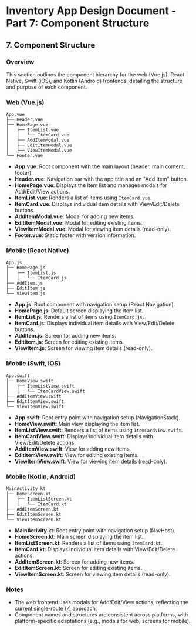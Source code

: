 # Inventory App Design Document - Part 7: Component Structure

## 7. Component Structure

### Overview
This section outlines the component hierarchy for the web (Vue.js), React Native, Swift (iOS), and Kotlin (Android) frontends, detailing the structure and purpose of each component.

### Web (Vue.js)
```plaintext
App.vue
├── Header.vue
├── HomePage.vue
│   ├── ItemList.vue
│   │   └── ItemCard.vue
│   ├── AddItemModal.vue
│   ├── EditItemModal.vue
│   ├── ViewItemModal.vue
└── Footer.vue
```

- **App.vue**: Root component with the main layout (header, main content, footer).
- **Header.vue**: Navigation bar with the app title and an "Add Item" button.
- **HomePage.vue**: Displays the item list and manages modals for Add/Edit/View actions.
- **ItemList.vue**: Renders a list of items using `ItemCard.vue`.
- **ItemCard.vue**: Displays individual item details with View/Edit/Delete buttons.
- **AddItemModal.vue**: Modal for adding new items.
- **EditItemModal.vue**: Modal for editing existing items.
- **ViewItemModal.vue**: Modal for viewing item details (read-only).
- **Footer.vue**: Static footer with version information.

### Mobile (React Native)
```plaintext
App.js
├── HomePage.js
│   ├── ItemList.js
│   │   └── ItemCard.js
├── AddItem.js
├── EditItem.js
└── ViewItem.js
```

- **App.js**: Root component with navigation setup (React Navigation).
- **HomePage.js**: Default screen displaying the item list.
- **ItemList.js**: Renders a list of items using `ItemCard.js`.
- **ItemCard.js**: Displays individual item details with View/Edit/Delete buttons.
- **AddItem.js**: Screen for adding new items.
- **EditItem.js**: Screen for editing existing items.
- **ViewItem.js**: Screen for viewing item details (read-only).

### Mobile (Swift, iOS)
```plaintext
App.swift
├── HomeView.swift
│   ├── ItemListView.swift
│   │   └── ItemCardView.swift
├── AddItemView.swift
├── EditItemView.swift
└── ViewItemView.swift
```

- **App.swift**: Root entry point with navigation setup (NavigationStack).
- **HomeView.swift**: Main view displaying the item list.
- **ItemListView.swift**: Renders a list of items using `ItemCardView.swift`.
- **ItemCardView.swift**: Displays individual item details with View/Edit/Delete actions.
- **AddItemView.swift**: View for adding new items.
- **EditItemView.swift**: View for editing existing items.
- **ViewItemView.swift**: View for viewing item details (read-only).

### Mobile (Kotlin, Android)
```plaintext
MainActivity.kt
├── HomeScreen.kt
│   ├── ItemListScreen.kt
│   │   └── ItemCard.kt
├── AddItemScreen.kt
├── EditItemScreen.kt
└── ViewItemScreen.kt
```

- **MainActivity.kt**: Root entry point with navigation setup (NavHost).
- **HomeScreen.kt**: Main screen displaying the item list.
- **ItemListScreen.kt**: Renders a list of items using `ItemCard.kt`.
- **ItemCard.kt**: Displays individual item details with View/Edit/Delete actions.
- **AddItemScreen.kt**: Screen for adding new items.
- **EditItemScreen.kt**: Screen for editing existing items.
- **ViewItemScreen.kt**: Screen for viewing item details (read-only).

### Notes
- The web frontend uses modals for Add/Edit/View actions, reflecting the current single-route (`/`) approach.
- Component names and structures are consistent across platforms, with platform-specific adaptations (e.g., modals for web, screens for mobile).